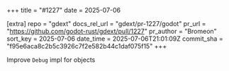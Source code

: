 +++
title = "#1227"
date = 2025-07-06

[extra]
repo = "gdext"
docs_rel_url = "gdext/pr-1227/godot"
pr_url = "https://github.com/godot-rust/gdext/pull/1227"
pr_author = "Bromeon"
sort_key = 2025-07-06
date_time = 2025-07-06T21:01:09Z
commit_sha = "f95e6aca8c2b5c3926c7f2e582b44c1daf075f15"
+++

Improve `Debug` impl for objects
